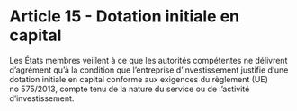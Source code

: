 # Article 15 - Dotation initiale en capital


Les États membres veillent à ce que les autorités compétentes ne délivrent d’agrément qu’à la condition que l’entreprise d’investissement justifie d’une dotation initiale en capital conforme aux exigences du règlement (UE) no 575/2013, compte tenu de la nature du service ou de l’activité d’investissement.
